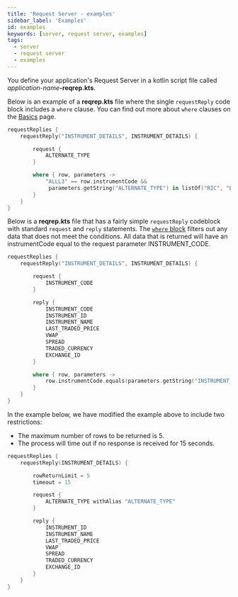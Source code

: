 ```yaml
---
title: 'Request Server - examples'
sidebar_label: 'Examples'
id: examples
keywords: [server, request server, examples]
tags:
  - server
  - request server
  - examples
---
```


You define your application's Request Server in a kotlin script file called _application-name_**-reqrep.kts**. 

Below is an example of a **reqrep.kts** file where the single `requestReply` code block includes a `where` clause. You can find out more about `where` clauses on the [Basics](../../../server/request-server/basics/#where-block) page.

```kotlin
requestReplies {
    requestReply("INSTRUMENT_DETAILS", INSTRUMENT_DETAILS) {

        request {
            ALTERNATE_TYPE
        }

        where { row, parameters ->
            "ALLL3" == row.instrumentCode &&                         
             parameters.getString("ALTERNATE_TYPE") in listOf("RIC", "BLOOMBERG") 
        }
    }
}
```

Below is a **reqrep.kts** file that has a fairly simple `requestReply` codeblock with standard `request` and `reply` statements. The [`where` block](../../../server/request-server/basics/#where-block) filters out any data that does not meet the conditions. All data that is returned will have an instrumentCode equal to the request parameter INSTRUMENT_CODE. 

```kotlin
requestReplies {
    requestReply("INSTRUMENT_DETAILS", INSTRUMENT_DETAILS) {

        request {
            INSTRUMENT_CODE
        }

        reply {
            INSTRUMENT_CODE
            INSTRUMENT_ID
            INSTRUMENT_NAME
            LAST_TRADED_PRICE
            VWAP
            SPREAD
            TRADED_CURRENCY
            EXCHANGE_ID
        }

        where { row, parameters ->
            row.instrumentCode.equals(parameters.getString("INSTRUMENT_CODE"))
        }
    }
}
```

In the example below, we have modified the example above to include two restrictions:
- The maximum number of rows to be returned is 5.
- The process will time out if no response is received for 15 seconds.

```kotlin
requestReplies {
    requestReply(INSTRUMENT_DETAILS) {

        rowReturnLimit = 5
        timeout = 15

        request {
            ALTERNATE_TYPE withAlias "ALTERNATE_TYPE"
        }

        reply {
            INSTRUMENT_ID
            INSTRUMENT_NAME
            LAST_TRADED_PRICE
            VWAP
            SPREAD
            TRADED_CURRENCY
            EXCHANGE_ID
        }
    }
}
```

